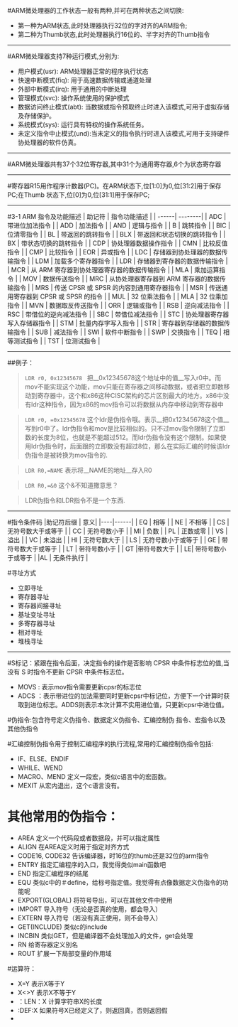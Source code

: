 
#ARM微处理器的工作状态一般有两种,并可在两种状态之间切换:- 第一种为ARM状态,此时处理器执行32位的字对齐的ARM指令;- 第二种为Thumb状态,此时处理器执行16位的、半字对齐的Thumb指令
***#ARM微处理器支持7种运行模式,分别为:- 用户模式(usr): ARM处理器正常的程序执行状态- 快速中断模式(fiq): 用于高速数据传输或通道处理- 外部中断模式(irq): 用于通用的中断处理- 管理模式(svc): 操作系统使用的保护模式- 数据访问终止模式(abt): 当数据或指令预取终止时进入该模式,可用于虚拟存储及存储保护。- 系统模式(sys): 运行具有特权的操作系统任务。- 未定义指令中止模式(und):当未定义的指令执行时进入该模式,可用于支持硬件协处理器的软件仿真。
***#ARM微处理器共有37个32位寄存器,其中31个为通用寄存器,6个为状态寄存器***
#寄存器R15用作程序计数器(PC)。在ARM状态下,位[1:0]为0,位[31:2]用于保存PC;在Thumb 状态下,位[0]为0,位[31:1]用于保存PC;
***
#3-1 ARM 指令及功能描述| 助记符 | 指令功能描述 |
| ------| --------|
| ADC   | 带进位加法指令 |
| ADD | 加法指令 |
| AND | 逻辑与指令 || B | 跳转指令 || BIC | 位清零指令 || BL | 带返回的跳转指令 || BLX | 带返回和状态切换的跳转指令 || BX | 带状态切换的跳转指令 || CDP | 协处理器数据操作指令 || CMN | 比较反值指令 || CMP | 比较指令 || EOR | 异或指令 || LDC | 存储器到协处理器的数据传输指令 || LDM | 加载多个寄存器指令 || LDR | 存储器到寄存器的数据传输指令 || MCR | 从 ARM 寄存器到协处理器寄存器的数据传输指令 || MLA | 乘加运算指令 || MOV | 数据传送指令 || MRC | 从协处理器寄存器到 ARM 寄存器的数据传输指令 || MRS | 传送 CPSR 或 SPSR 的内容到通用寄存器指令 || MSR | 传送通用寄存器到 CPSR 或 SPSR 的指令 || MUL | 32 位乘法指令 || MLA | 32 位乘加指令 || MVN | 数据取反传送指令 || ORR | 逻辑或指令 || RSB | 逆向减法指令 || RSC | 带借位的逆向减法指令 || SBC | 带借位减法指令 || STC | 协处理器寄存器写入存储器指令 || STM | 批量内存字写入指令 || STR | 寄存器到存储器的数据传输指令 || SUB | 减法指令 || SWI | 软件中断指令 || SWP | 交换指令 || TEQ | 相等测试指令 || TST | 位测试指令 |
***##例子：> `LDR r0, 0x12345678 ` 把__0x12345678这个地址中的值__写入r0中。而mov不能实现这个功能，mov只能在寄存器之间移动数据，或者把立即数移动到寄存器中，这个和x86这种CISC架构的芯片区别最大的地方。x86中没有ldr这种指令，因为x86的mov指令可以将数据从内存中移动到寄存器中 
> `LDR r0, =0x12345678` 这个ldr是伪指令哦。表示__把0x12345678这个值__写到r0中了。ldr伪指令和mov是比较相似的。只不过mov指令限制了立即数的长度为8位，也就是不能超过512。而ldr伪指令没有这个限制。如果使用ldr伪指令时，后面跟的立即数没有超过8位，那么在实际汇编的时候该ldr伪指令是被转换为mov指令的.
> `LDR R0,=NAME` 表示将__NAME的地址__存入R0

> `LDR R0,=&0` 这个&不知道撒意思？
> LDR伪指令和LDR指令不是一个东西.
***
#指令条件码|助记符后缀 | 意义||----|------|| EQ | 相等 || NE | 不相等 || CS | 无符号数大于或等于 || CC | 无符号数小于 || MI | 负数 || PL | 正数或零 || VS | 溢出 || VC | 未溢出 || HI | 无符号数大于 || LS | 无符号数小于或等于 || GE | 带符号数大于或等于 || LT | 带符号数小于 || GT |带符号数大于 || LE| 带符号数小于或等于 ||AL | 无条件执行 |#寻址方式
- 立即寻址
- 寄存器寻址 
- 寄存器间接寻址
- 基址变址寻址 
- 多寄存器寻址
- 相对寻址
- 堆栈寻址
***

#S标记：紧跟在指令后面，决定指令的操作是否影响 CPSR 中条件标志位的值,当没有 S 时指令不更新 CPSR 中条件标志位。
- MOVS : 表示mov指令需要更新cpsr的标志位
- ADCS ：表示带进位的加法需要同时更新cpsr中标记位，方便下一个计算时获取到进位标志。ADDS则表示本次计算不实用进位值，只更新cpsr中进位值。

#伪指令:包含符号定义伪指令、数据定义伪指令、汇编控制伪 指令、宏指令以及其他伪指令

#汇编控制伪指令用于控制汇编程序的执行流程,常用的汇编控制伪指令包括:
- IF、ELSE、ENDIF
- WHILE、WEND
- MACRO、MEND 定义一段宏，类似c语言中的宏函数。
- MEXIT 从宏内退出，这个c语言没有。

# 其他常用的伪指令：
- AREA  定义一个代码段或者数据段，并可以指定属性
- ALIGN 在AREA定义时用于指定对齐方式
- CODE16, CODE32 告诉编译器，时16位的thumb还是32位的arm指令
- ENTRY 指定汇编程序的入口，我觉得类似main函数吧
- END 指定汇编程序的结尾
- EQU 类似c中的＃define，给标号指定值。我觉得有点像数据定义伪指令的功能呢
- EXPORT(GLOBAL) 将符号导出，可以在其他文件中使用
- IMPORT 导入符号（无论是否真的使用，都会导入）
- EXTERN 导入符号（若没有真正使用，则不会导入）
- GET(INCLUDE) 类似c的include
- INCBIN 类似GET，但是编译器不会处理加入的文件，get会处理
- RN 给寄存器定义别名
- ROUT 扩展一下局部变量的作用域

#运算符：
- X=Y  表示X等于Y
- X<>Y 表示X不等于Y
- ：LEN：X   计算字符串X的长度
- :DEF:X  如果符号X已经定义了，则返回真，否则返回假
- 

 
